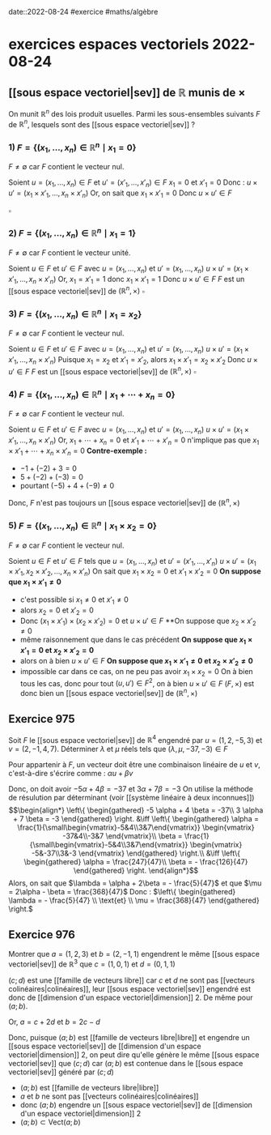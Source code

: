 date::2022-08-24
#exercice #maths/algèbre 
# exercices espaces vectoriels 2022-08-24

## [[sous espace vectoriel|sev]] de $\mathbb{R}$ munis de $\times$
On munit $\mathbb{R}^{n}$ des lois produit usuelles. Parmi les sous-ensembles suivants $F$ de $\mathbb{R}^{n}$, lesquels sont des [[sous espace vectoriel|sev]] ?

### 1) $F = \{(x_{1},\ldots,x_{n})\in \mathbb{R}^{n} \mid x_{1} = 0\}$
$F \neq \emptyset$ car $F$ contient le vecteur nul.

Soient $u = (x_{1},\ldots,x_{n}) \in F$ et $u' = (x'_{1},\ldots,x'_{n}) \in F$
$x_{1} = 0$ et $x'_{1} = 0$
Donc : $u \times u' = (x_{1}\times x'_{1},\ldots,x_{n}\times x'_{n})$
Or, on sait que $x_{1} \times x'_{1} = 0$
Donc $u \times u' \in F$

$\square$

### 2) $F = \{(x_{1},\ldots,x_{n}) \in \mathbb{R}^{n} \mid x_{1} = 1\}$
$F \neq \emptyset$ car $F$ contient le vecteur unité.

Soient $u \in F$ et $u' \in F$ avec $u=(x_{1},\ldots,x_{n})$ et $u'=(x_{1},\ldots, x_{n})$
$u \times u' = (x_{1} \times x'_{1}, \ldots, x_{n} \times x'_{n})$
Or, $x_{1} = x'_{1} = 1$ donc $x_{1} \times x'_{1} = 1$
Donc $u \times u' \in F$
$F$ est un [[sous espace vectoriel|sev]] de $(\mathbb{R}^{n}, \times)$
$\square$

### 3) $F = \{(x_{1},\ldots,x_{n}) \in \mathbb{R}^{n} \mid x_{1} = x_{2}\}$
$F \neq \emptyset$ car $F$ contient le vecteur nul.

Soient $u \in F$ et $u' \in F$ avec $u=(x_{1},\ldots,x_{n})$ et $u'=(x_{1},\ldots, x_{n})$
$u \times u' = (x_{1} \times x'_{1}, \ldots, x_{n} \times x'_{n})$
Puisque $x_{1}=x_{2}$ et $x'_{1} = x'_{2}$, alors $x_{1} \times x'_{1} = x_{2} \times x'_{2}$
Donc $u \times u' \in F$
$F$ est un [[sous espace vectoriel|sev]] de $(\mathbb{R}^{n}, \times)$
$\square$

### 4) $F = \{(x_{1},\ldots,x_{n}) \in \mathbb{R}^{n} \mid x_{1}+\cdots + x_{n} = 0\}$
$F \neq \emptyset$ car $F$ contient le vecteur nul.

Soient $u \in F$ et $u' \in F$ avec $u=(x_{1},\ldots,x_{n})$ et $u'=(x_{1},\ldots, x_{n})$
$u \times u' = (x_{1} \times x'_{1}, \ldots, x_{n} \times x'_{n})$
Or, $x_{1}+\cdots+x_{n} = 0$ et $x'_{1}+\cdots +x'_{n} = 0$ n'implique pas que $x_{1}\times x'_{1}+\cdots+x_{n}\times x'_{n} = 0$
**Contre-exemple :**
 - $-1 + (-2) + 3 = 0$
 - $5 + (-2) + (-3) = 0$
 - pourtant $(-5) + 4 + (-9) \neq 0$

 Donc, $F$ n'est pas toujours un [[sous espace vectoriel|sev]] de $(\mathbb{R}^{n}, \times)$

### 5) $F = \{(x_{1},\ldots,x_{n}) \in \mathbb{R}^{n} \mid x_{1} \times x_{2} = 0\}$
$F \neq \emptyset$ car $F$ contient le vecteur nul.

Soient $u \in F$ et $u' \in F$ tels que $u = (x_{1},\ldots,x_{n})$ et $u' = (x'_{1},\ldots, x'_{n})$
$u \times u' = (x_{1}\times x'_{1}, x_{2}\times x'_{2}, \ldots, x_{n} \times x'_{n})$
On sait que $x_{1} \times x_{2} = 0$ et $x'_{1}\times x'_{2} = 0$
**On suppose que $x_{1} \times x'_{1} \neq 0$**
 - c'est possible si $x_{1} \neq 0$ et $x'_{1} \neq 0$
 - alors $x_{2} = 0$ et $x'_{2} = 0$
 - Donc $(x_{1}\times x'_{1}) \times (x_{2}\times x'_{2}) = 0$ et $u \times u' \in F$
**On suppose que $x_{2}\times x'_{2} \neq 0$
 - même raisonnement que dans le cas précédent
**On suppose que $x_{1}\times x'_{1} = 0$ et $x_{2}\times x'_{2} = 0$**
 - alors on à bien $u \times u'\in F$
**On suppose que $x_{1}\times x'_{1} \neq 0$ et $x_{2} \times x'_{2} \neq 0$**
 - impossible car dans ce cas, on ne peu pas avoir $x_{1} \times x_{2} = 0$
On à bien tous les cas, donc pour tout $(u, u') \in F^{2}$, on à bien $u \times u' \in F$
$(F, \times)$ est donc bien un [[sous espace vectoriel|sev]] de $(\mathbb{R}^{n}, \times)$



## Exercice 975
Soit $F$ le [[sous espace vectoriel|sev]] de $\mathbb{R}^{4}$ engendré par $u = (1,2,-5,3)$ et $v = (2,-1,4,7)$. Déterminer $\lambda$ et $\mu$ réels tels que $(\lambda, \mu, -37, -3) \in F$

Pour appartenir à $F$, un vecteur doit être une combinaison linéaire de $u$ et $v$, c'est-à-dire s'écrire comme :
$\alpha u + \beta v$

Donc, on doit avoir $-5 \alpha + 4 \beta = -37$ et $3 \alpha + 7 \beta = -3$
On utilise la méthode de résulution par déterminant (voir [[système linéaire à deux inconnues]])
$$\begin{align*}
\left\{ \begin{gathered}
-5 \alpha + 4 \beta = -37\\
3 \alpha + 7 \beta = -3
\end{gathered} \right. &\iff 
\left\{ \begin{gathered}
\alpha = \frac{1}{\small\begin{vmatrix}-5&4\\3&7\end{vmatrix}} \begin{vmatrix} -37&4\\-3&7 \end{vmatrix}\\
\beta = \frac{1}{\small\begin{vmatrix}-5&4\\3&7\end{vmatrix}} \begin{vmatrix} -5&-37\\3&-3 \end{vmatrix}
\end{gathered} \right.\\
&\iff \left\{ \begin{gathered}
\alpha = \frac{247}{47}\\
\beta = - \frac{126}{47}
\end{gathered} \right.
\end{align*}$$
Alors, on sait que $\lambda = \alpha + 2\beta = - \frac{5}{47}$ et que $\mu = 2\alpha - \beta = \frac{368}{47}$
Donc :
$\left\{ \begin{gathered} \lambda = - \frac{5}{47} \\ \text{et} \\ \mu = \frac{368}{47} \end{gathered} \right.$

## Exercice 976
Montrer que $a = (1, 2, 3)$ et $b = (2,-1,1)$ engendrent le même [[sous espace vectoriel|sev]] de $\mathbb{R}^{3}$ que $c=(1,0,1)$ et $d=(0,1,1)$

$(c; d)$ est une [[famille de vecteurs libre]] car $c$ et $d$ ne sont pas [[vecteurs colinéaires|colinéaires]], leur [[sous espace vectoriel|sev]] engendré est donc de [[dimension d'un espace vectoriel|dimension]] 2.
De même pour $(a;b)$.

Or, $a = c + 2d$ et $b = 2c - d$

Donc, puisque $(a;b)$ est [[famille de vecteurs libre|libre]] et engendre un [[sous espace vectoriel|sev]] de [[dimension d'un espace vectoriel|dimension]] 2, on peut dire qu'elle génère le même [[sous espace vectoriel|sev]] que $(c;d)$ car $(a;b)$ est contenue  dans le [[sous espace vectoriel|sev]] généré par $(c;d)$
 - $(a;b)$ est [[famille de vecteurs libre|libre]]
 - $a$ et $b$ ne sont pas [[vecteurs colinéaires|colinéaires]]
 - donc $(a;b)$ engendre un [[sous espace vectoriel|sev]] de [[dimension d'un espace vectoriel|dimension]] 2
 - $(a;b) \subset \text{Vect}(a;b)$

